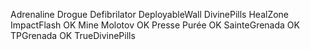 Adrenaline Drogue
Defibrilator
DeployableWall
DivinePills 
HealZone
ImpactFlash OK
Mine
Molotov OK 
Presse Purée OK
SainteGrenada OK
TPGrenada OK
TrueDivinePills